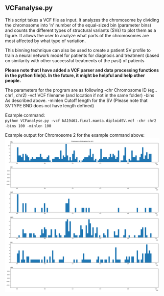 VCFanalyse.py
-------------
This script takes a VCF file as input. It analyzes the chromosome by dividing the chromosome into 'n' number of the equal-sized bin (parameter bins) and counts the different types of structural variants (SVs) to plot them as a figure. It allows the user to analyze what parts of the chromosomes are most affected by what type of variation.

This binning technique can also be used to create a patient SV profile to train a neural network model for patients for diagnosis and treatment (based on similarity with other successful treatments of the past) of patients

**Please note that I have added a VCF parser and data processing functions in the python file(s). In the future, it might be helpful and help other people.**

The parameters for the program are as following
-chr Chromosome ID (eg.. chr1, chr2)
-vcf VCF filename (and location if not in the same folder)
-bins As described above.
-minlen Cutoff length for the SV (Please note that SVTYPE BND does not have length defined)

Example command:\
`python VCFanalyse.py -vcf NA19461.final.manta.diploidSV.vcf -chr chr2 -bins 100 -minlen 100`

Example output for Chromosome 2 for the example command above:\
<img src="https://github.com/collaborativebioinformatics/clinical_SVs/blob/main/VCF_parser/output.png">